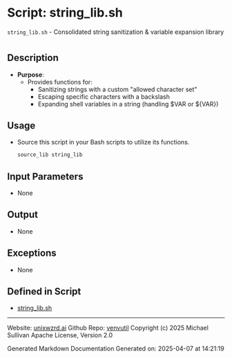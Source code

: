# Script: string_lib.sh
`string_lib.sh` - Consolidated string sanitization & variable expansion library
#
## Description
- **Purpose**:
  - Provides functions for:
    - Sanitizing strings with a custom "allowed character set"
    - Escaping specific characters with a backslash
    - Expanding shell variables in a string (handling $VAR or ${VAR})
## Usage
  - Source this script in your Bash scripts to utilize its functions. 
    ```bash
    source_lib string_lib
    ```
## Input Parameters
  - None
## Output
  - None
## Exceptions
  - None



## Defined in Script

* [string_lib.sh](../string_lib_sh.md)
---

Website: [unixwzrd.ai](https://unixwzrd.ai)
Github Repo: [venvutil](https://github.com/unixwzrd/venvutil)
Copyright (c) 2025 Michael Sullivan
Apache License, Version 2.0

Generated Markdown Documentation
Generated on: 2025-04-07 at 14:21:19
